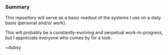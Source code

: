 ### Summary
This repository will serve as a basic readout of the systems I use on a daily basis (personal and/or work).  

This will probably be a constantly-evolving and perpetual work-in-progress, but I appreciate everyone who comes by for a look.  

~dubsy